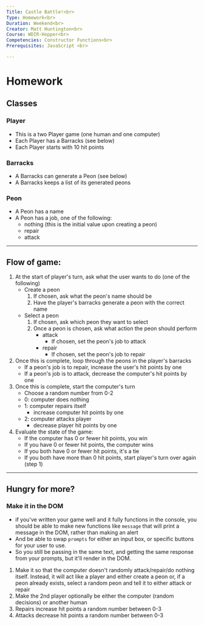 ```yaml
---
Title: Castle Battle!<br>
Type: Homework<br>
Duration: Weekend<br>
Creator: Matt Huntington<br>
Course: WDIR-Hopper<br>
Competencies: Constructor Functions<br>
Prerequisites: JavaScript <br>

---
```

# Homework

## Classes

### Player

- This is a two Player game (one human and one computer)
- Each Player has a Barracks (see below)
- Each Player starts with 10 hit points

### Barracks

- A Barracks can generate a Peon (see below)
- A Barracks keeps a list of its generated peons

### Peon

- A Peon has a name
- A Peon has a job, one of the following:
    - nothing (this is the initial value upon creating a peon)
    - repair
    - attack

---

## Flow of game:

1. At the start of player's turn, ask what the user wants to do (one of the following)
    - Create a peon
        1. If chosen, ask what the peon's name should be
        1. Have the player's barracks generate a peon with the correct name
    - Select a peon
        1. If chosen, ask which peon they want to select
        1. Once a peon is chosen, ask what action the peon should perform
            - attack
                - If chosen, set the peon's job to attack
            - repair
                - If chosen, set the peon's job to repair
1. Once this is complete, loop through the peons in the player's barracks
    - If a peon's job is to repair, increase the user's hit points by one
    - If a peon's job is to attack, decrease the computer's hit points by one
1. Once this is complete, start the computer's turn
    - Choose a random number from 0-2
    - 0: computer does nothing
    - 1: computer repairs itself
        - increase computer hit points by one
    - 2: computer attacks player
        - decrease player hit points by one
1. Evaluate the state of the game:
    - If the computer has 0 or fewer hit points, you win
    - If you have 0 or fewer hit points, the computer wins
    - If you both have 0 or fewer hit points, it's a tie
    - If you both have more than 0 hit points, start player's turn over again (step 1)

---

## Hungry for more?

### Make it in the DOM
- if you've written your game well and it fully functions in the console, you should be able to make new functions like `message` that will print a message in the DOM, rather than making an alert
- And be able to swap `prompts` for either an input box, or specific buttons for your user to use.
- So you still be passing in the same text, and getting the same response from your prompts, but it'll render in the DOM.


1. Make it so that the computer doesn't randomly attack/repair/do nothing itself.  Instead, it will act like a player and either create a peon or, if a peon already exists, select a random peon and tell it to either attack or repair
1. Make the 2nd player optionally be either the computer (random decisions) or another human
1. Repairs increase hit points a random number between 0-3
1. Attacks decrease hit points a random number between 0-3
